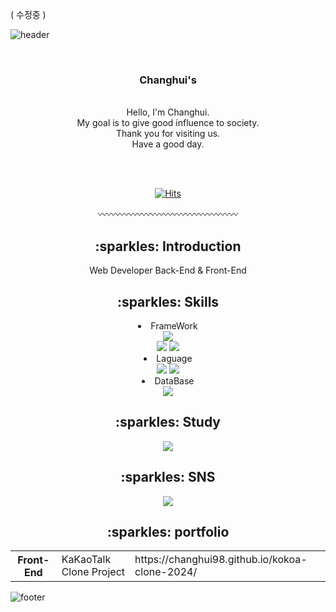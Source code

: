 ( 수정중 ) 

![header](https://capsule-render.vercel.app/api?type=waving&&color=gradient&height=100&section=header&fontSize=90)


<div align="center">
<br>
<h3>Changhui's</h3><br>
 Hello, I'm Changhui. <br>
 My goal is to give good influence to society.<br>
 Thank you for visiting us.<br>
 Have a good day.


 <br><br>

 [![Hits](https://hits.seeyoufarm.com/api/count/incr/badge.svg?url=https%3A%2F%2Fgithub.com%2Fchanghui98&count_bg=%23FFD4DF&title_bg=%23555555&icon=&icon_color=%23E7E7E7&title=hui&edge_flat=false)](https://hits.seeyoufarm.com)

〰️〰️〰️〰️〰️〰️〰️〰️〰️〰️〰️〰️〰️〰️〰️〰️


 
</div>






<div align=center>
  <h2>:sparkles: Introduction</h2>
  Web Developer Back-End & Front-End  

  <h2>:sparkles: Skills </h2>
  <li>FrameWork</li>
  <img src="https://img.shields.io/badge/spring-6DB33F?style=flat-square&logo=SPRING&logoColor=white"/>
  <br>
  <img src="https://img.shields.io/badge/springboot-6DB33F?style=flat-square&logo=SPRING BOOT&logoColor=white"/>
  <img src="https://img.shields.io/badge/thymeleaf-005F0F?style=flat-square&logo=thymeleaf&logoColor=white"/>
  <br>
  <li>Laguage</li>
  <img src="https://img.shields.io/badge/java-FF160B?style=flat-square&logo=java&logoColor=white"/>
  <img src="https://img.shields.io/badge/css3-1572B6?style=flat-square&logo=css3&logoColor=white"/>
  <br>
  <li>DataBase</li>
  <img src="https://img.shields.io/badge/oracle-F80000?style=flat-square&logo=oracle&logoColor=white"/>

  <h2>:sparkles: Study </h2>
  <img src="https://img.shields.io/badge/javascript-F7DF1E?style=flat-square&logo=javascript&logoColor=white"/>
  
  <h2>:sparkles: SNS </h2>
  <img src="https://img.shields.io/badge/gmail-EA4335?style=flat-square&logo=gmail&logoColor=white"/>
  
  <h2>:sparkles: portfolio </h2>
  <table border:none>
    <tr>
      <th>Front-End</th>
      <td>KaKaoTalk Clone Project </td>
      <td>https://changhui98.github.io/kokoa-clone-2024/ </td>
    </tr>
  </table>
  
  
</div>



![footer](https://capsule-render.vercel.app/api?type=waving&&color=gradient&height=100&section=footer&fontSize=90)
